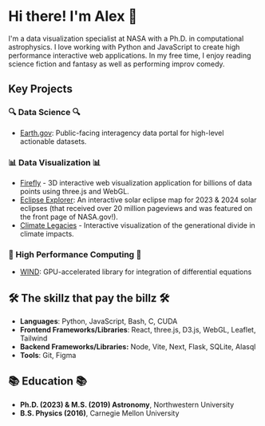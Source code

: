 # Hi there! I'm Alex 👋

I'm a data visualization specialist at NASA with a Ph.D. in computational astrophysics.
I love working with Python and JavaScript to create high performance interactive web applications. 
In my free time, I enjoy reading science fiction and fantasy as well as performing improv comedy.

## Key Projects
### 🔍 Data Science 🔍
- [Earth.gov](https://Earth.gov): Public-facing interagency data portal for high-level actionable datasets.
### 📊 Data Visualization 📊
- [Firefly](http://firefly.rcs.northwestern.edu) - 3D interactive web visualization application for billions of data points using three.js and WebGL.
- [Eclipse Explorer](https://go.nasa.gov/eclipseexplorer): An interactive solar eclipse map for 2023 & 2024 solar eclipses (that received over 20 million pageviews and was featured on the front page of NASA.gov!).
- [Climate Legacies](https://svs.gsfc.nasa.gov/webapps/climate-legacies) - Interactive visualization of the generational divide in climate impacts.
### 🚀 High Performance Computing 🚀
- [WIND](http://github.com/agurvich/WIND): GPU-accelerated library for integration of differential equations
## 🛠️ The skillz that pay the billz 🛠️

- **Languages**: Python, JavaScript, Bash, C, CUDA 
- **Frontend Frameworks/Libraries**: React, three.js, D3.js, WebGL, Leaflet, Tailwind
- **Backend Frameworks/Libraries:** Node, Vite, Next, Flask, SQLite, Alasql
- **Tools**: Git, Figma

## 📚 Education 📚

- **Ph.D. (2023) & M.S. (2019) Astronomy**, Northwestern University
- **B.S. Physics (2016)**, Carnegie Mellon University


<!--
**agurvich/agurvich** is a ✨ _special_ ✨ repository because its `README.md` (this file) appears on your GitHub profile.

Here are some ideas to get you started:

- 🔭 I’m currently working on ...
- 🌱 I’m currently learning ...
- 👯 I’m looking to collaborate on ...
- 🤔 I’m looking for help with ...
- 💬 Ask me about ...
- 📫 How to reach me: ...
- 😄 Pronouns: ...
- ⚡ Fun fact: ...
-->
